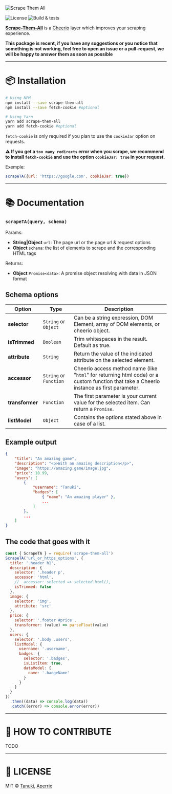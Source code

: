 ![Scrape Them All](https://i.imgur.com/rhrbozr.png)

![License](https://img.shields.io/github/license/tanukijs/scrape-them-all) ![Build & tests](https://github.com/tanukijs/scrape-them-all/workflows/Build%20&%20tests/badge.svg)

**[Scrape-Them-All]()** is a [Cheerio](https://cheerio.js.org) layer which improves your scraping experience.

**This package is recent, if you have any suggestions or you notice that something is not working, feel free to open an issue or a pull-request, we will be happy to answer them as soon as possible**

---

# 📦 Installation

```sh
# Using NPM
npm install --save scrape-them-all
npm install --save fetch-cookie #optional

# Using Yarn
yarn add scrape-them-all
yarn add fetch-cookie #optional
```


`fetch-cookie` is only required if you plan to use the `cookieJar` option on requests.

**⚠ If you get a ``too many redirects`` error when you scrape, we recommend to install ``fetch-cookie`` and use the option ``cookieJar: true`` in your request.**

Exemple:
```js
scrapeTA({url: 'https://google.com', cookieJar: true})
```
---

# 📚 Documentation

### ``scrapeTA(query, schema)``

Params:

- **String|Object** ``url``: The page url or the page url & request options
- **Object** ``schema``: the list of elements to scrape and the corresponding HTML tags

Returns:

- **Object** ``Promise<data>``: A promise object resolving with data in JSON format

## Schema options

| Option          | Type                   | Description                                                                                                                              |
| --------------- | ---------------------- | ---------------------------------------------------------------------------------------------------------------------------------------- |
| **selector**    | `String` or `Object`   | Can be a string expression, DOM Element, array of DOM elements, or cheerio object.                                                       |  |
| **isTrimmed**   | `Boolean`              | Trim whitespaces in the result. Default as true.                                                                                         |
| **attribute**   | `String`               | Return the value of the indicated attribute on the selected element.                                                                     |
| **accessor**    | `String` or `Function` | Cheerio access method name (like "`html`" for returning html code) or a custom function that take a Cheerio instance as first parameter. |
| **transformer** | `Function`             | The first parameter is your current value for the selected item. Can return a `Promise`.                                                 |
| **listModel**   | `Object`               | Contains the options stated above in case of a list.                                                                                     |

## Example output

```json
{
    "title": "An amazing game",
    "description": "<p>With an amazing description</p>",
    "image": "https://amazing.game/image.jpg",
    "price": 10.99,
    "users": [
        {
            "username": "Tanuki",
            "badges": [
                { "name": "An amazing player" },
                ...
            ]
        },
        ...
    ]
}
```

## The code that goes with it

```js
const { ScrapeTA } = require('scrape-them-all')
ScrapeTA('url_or_https_options', {
  title: '.header h1',
  description: {
    selector: '.header p',
    accessor: 'html',
    //  accessor: selected => selected.html(),
    isTrimmed: false
  },
  image: {
    selector: 'img',
    attribute: 'src'
  },
  price: {
    selector: '.footer #price',
    transformer: (value) => parseFloat(value)
  },
  users: {
    selector: '.body .users',
    listModel: {
      username: '.username',
      badges: {
        selector: '.badges',
        isListItem: true,
        dataModel: {
          name: '.badgeName'
        }
      }
    }
  }
})
  .then((data) => console.log(data))
  .catch((error) => console.error(error))
```

---

#  💪 HOW TO CONTRIBUTE
 TODO

---

# 📜 LICENSE

MIT © [Tanuki](https://github.com/tanukijs), [Aperrix](https://github.com/Aperrix)
